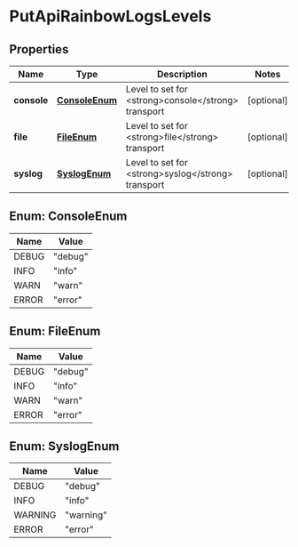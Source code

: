 

# PutApiRainbowLogsLevels

## Properties

Name | Type | Description | Notes
------------ | ------------- | ------------- | -------------
**console** | [**ConsoleEnum**](#ConsoleEnum) | Level to set for &lt;strong&gt;console&lt;/strong&gt; transport |  [optional]
**file** | [**FileEnum**](#FileEnum) | Level to set for &lt;strong&gt;file&lt;/strong&gt; transport |  [optional]
**syslog** | [**SyslogEnum**](#SyslogEnum) | Level to set for &lt;strong&gt;syslog&lt;/strong&gt; transport |  [optional]



## Enum: ConsoleEnum

Name | Value
---- | -----
DEBUG | &quot;debug&quot;
INFO | &quot;info&quot;
WARN | &quot;warn&quot;
ERROR | &quot;error&quot;



## Enum: FileEnum

Name | Value
---- | -----
DEBUG | &quot;debug&quot;
INFO | &quot;info&quot;
WARN | &quot;warn&quot;
ERROR | &quot;error&quot;



## Enum: SyslogEnum

Name | Value
---- | -----
DEBUG | &quot;debug&quot;
INFO | &quot;info&quot;
WARNING | &quot;warning&quot;
ERROR | &quot;error&quot;




